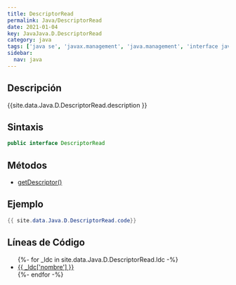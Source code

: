 ```yaml
---
title: DescriptorRead
permalink: Java/DescriptorRead
date: 2021-01-04
key: JavaJava.D.DescriptorRead
category: java
tags: ['java se', 'javax.management', 'java.management', 'interface java', 'Java 1.6']
sidebar: 
  nav: java
---
```


## Descripción
{{site.data.Java.D.DescriptorRead.description }}

## Sintaxis
~~~java
public interface DescriptorRead
~~~

## Métodos
* [getDescriptor()](/Java/DescriptorRead/getDescriptor)

## Ejemplo
~~~java
{{ site.data.Java.D.DescriptorRead.code}}
~~~

## Líneas de Código
<ul>
{%- for _ldc in site.data.Java.D.DescriptorRead.ldc -%}
   <li>
       <a href="{{_ldc['url'] }}">{{ _ldc['nombre'] }}</a>
   </li>
{%- endfor -%}
</ul>
